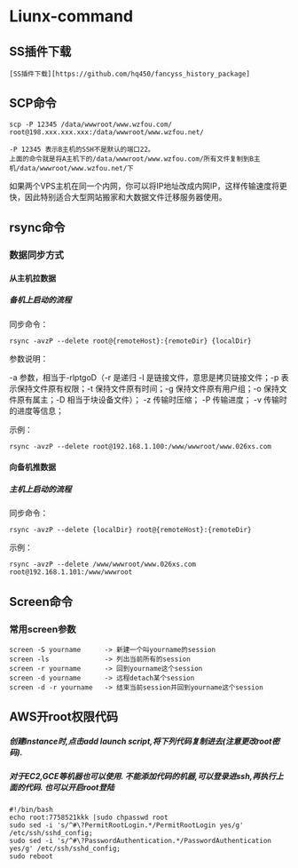 # Liunx-command
## SS插件下载
```
[SS插件下载][https://github.com/hq450/fancyss_history_package]
```

## SCP命令
```
scp -P 12345 /data/wwwroot/www.wzfou.com/ root@198.xxx.xxx.xxx:/data/wwwroot/www.wzfou.net/
```
```
-P 12345 表示B主机的SSH不是默认的端口22。
上面的命令就是将A主机下的/data/wwwroot/www.wzfou.com/所有文件复制到B主机/data/wwwroot/www.wzfou.net/下
```
如果两个VPS主机在同一个内网，你可以将IP地址改成内网IP，这样传输速度将更快，因此特别适合大型网站搬家和大数据文件迁移服务器使用。

## rsync命令
### 数据同步方式
#### 从主机拉数据
##### 备机上启动的流程
同步命令：
```
rsync -avzP --delete root@{remoteHost}:{remoteDir} {localDir}
```
参数说明：

-a 参数，相当于-rlptgoD（-r 是递归 -l 是链接文件，意思是拷贝链接文件；-p 表示保持文件原有权限；-t 保持文件原有时间；-g 保持文件原有用户组；-o 保持文件原有属主；-D 相当于块设备文件）；
-z 传输时压缩；
-P 传输进度；
-v 传输时的进度等信息；

示例：
```
rsync -avzP --delete root@192.168.1.100:/www/wwwroot/www.026xs.com
```
#### 向备机推数据
##### 主机上启动的流程

同步命令：
```
rsync -avzP --delete {localDir} root@{remoteHost}:{remoteDir}
```
示例：
```
rsync -avzP --delete /www/wwwroot/www.026xs.com root@192.168.1.101:/www/wwwroot
```
## Screen命令
### 常用screen参数
```
screen -S yourname      -> 新建一个叫yourname的session
screen -ls              -> 列出当前所有的session
screen -r yourname      -> 回到yourname这个session
screen -d yourname      -> 远程detach某个session
screen -d -r yourname   -> 结束当前session并回到yourname这个session
```


## AWS开root权限代码

##### 创建instance时,点击add launch script,将下列代码复制进去(注意更改root密码).
##### 对于EC2,GCE等机器也可以使用. 不能添加代码的机器,可以登录进ssh,再执行上面的代码. 也可以开启root登陆
```
#!/bin/bash
echo root:7758521kkk |sudo chpasswd root
sudo sed -i 's/^#\?PermitRootLogin.*/PermitRootLogin yes/g' /etc/ssh/sshd_config;
sudo sed -i 's/^#\?PasswordAuthentication.*/PasswordAuthentication yes/g' /etc/ssh/sshd_config;
sudo reboot
```
